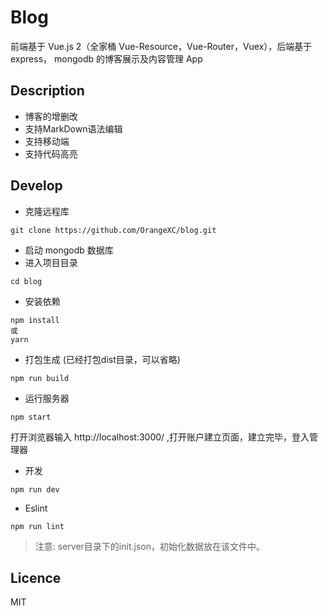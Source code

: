 # Blog

前端基于 Vue.js 2（全家桶 Vue-Resource，Vue-Router，Vuex），后端基于 express， mongodb 的博客展示及内容管理 App

## Description

* 博客的增删改
* 支持MarkDown语法编辑
* 支持移动端
* 支持代码高亮

## Develop

* 克隆远程库

```
git clone https://github.com/OrangeXC/blog.git
```

* 启动 mongodb 数据库
* 进入项目目录

```
cd blog
```

* 安装依赖

```
npm install
或
yarn
```

* 打包生成 (已经打包dist目录，可以省略)

```
npm run build
```

* 运行服务器

```
npm start
```
打开浏览器输入 http://localhost:3000/ ,打开账户建立页面，建立完毕，登入管理器

* 开发

```
npm run dev
```

* Eslint

```
npm run lint
```

> 注意: server目录下的init.json，初始化数据放在该文件中。

## Licence
MIT

